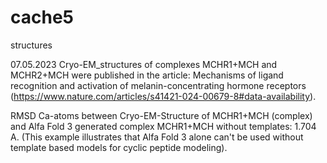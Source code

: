 # cache5
structures

07.05.2023 Cryo-EM_structures of complexes MCHR1+MCH and MCHR2+MCH were published in the article:
Mechanisms of ligand recognition and activation of melanin-concentrating hormone receptors (https://www.nature.com/articles/s41421-024-00679-8#data-availability). 


RMSD Ca-atoms between Cryo-EM-Structure of MCHR1+MCH (complex) and Alfa Fold 3 generated complex MCHR1+MCH without templates: 1.704 A.
(This example illustrates that Alfa Fold 3 alone can't be used without template based models for cyclic peptide modeling).
